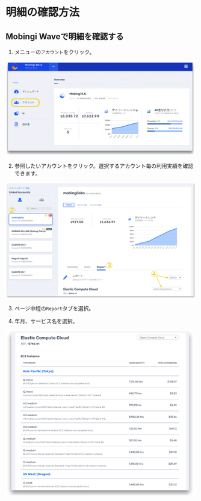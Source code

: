 # 明細の確認方法

## Mobingi Waveで明細を確認する

1. メニューの`アカウント`をクリック。

![](../.gitbook/assets/wave06.png)

2. 参照したいアカウントをクリック。選択するアカウント毎の利用実績を確認できます。 

![](../.gitbook/assets/wave07.png)

3. ページ中程の`Report`タブを選択。

4. 年月、サービス名を選択。

![](../.gitbook/assets/wave_usage2.png)

